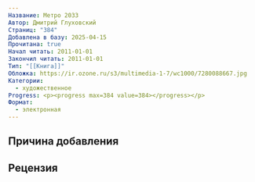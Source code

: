 ```yaml
---
Название: Метро 2033
Автор: Дмитрий Глуховский
Страниц: "384"
Добавлена в базу: 2025-04-15
Прочитана: true
Начал читать: 2011-01-01
Закончил читать: 2011-01-01
Тип: "[[Книга]]"
Обложка: https://ir.ozone.ru/s3/multimedia-1-7/wc1000/7280088667.jpg
Категории:
  - художественное
Progress: <p><progress max=384 value=384></progress></p>
Формат:
  - электронная
---
```

## Причина добавления


## Рецензия
